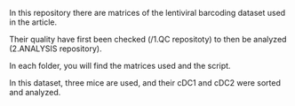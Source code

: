 In this repository there are matrices of the lentiviral barcoding dataset used in the article. 

Their quality have first been checked (/1.QC repositoty) to then be analyzed (2.ANALYSIS repository).

In each folder, you will find the matrices used and the script. 

In this dataset, three mice are used, and their cDC1 and cDC2 were sorted and analyzed.
